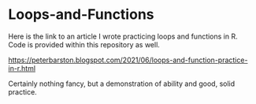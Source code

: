 # Loops-and-Functions
Here is the link to an article I wrote practicing loops and functions in R. Code is provided within this repository as well. 

https://peterbarston.blogspot.com/2021/06/loops-and-function-practice-in-r.html

Certainly nothing fancy, but a demonstration of ability and good, solid practice. 




